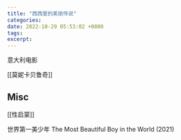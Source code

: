 ```yaml
---
title: "西西里的美丽传说"
categories: 
date: 2022-10-29 05:53:02 +0800
tags: 
excerpt: 
---
```


意大利电影

[[莫妮卡贝鲁奇]]

## Misc

[[性启蒙]]

世界第一美少年 The Most Beautiful Boy in the World (2021)
